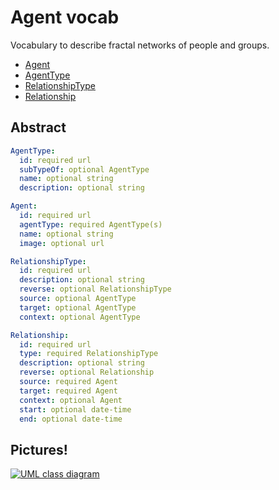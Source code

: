 # Agent vocab

Vocabulary to describe fractal networks of people and groups.

- [Agent](./vocab/Agent.js)
- [AgentType](./vocab/AgentType.js)
- [RelationshipType](./vocab/RelationshipType.js)
- [Relationship](./vocab/Relationship.js)

## Abstract

```yml
AgentType:
  id: required url
  subTypeOf: optional AgentType
  name: optional string
  description: optional string

Agent:
  id: required url
  agentType: required AgentType(s)
  name: optional string
  image: optional url

RelationshipType:
  id: required url
  description: optional string
  reverse: optional RelationshipType
  source: optional AgentType
  target: optional AgentType
  context: optional AgentType

Relationship:
  id: required url
  type: required RelationshipType
  description: optional string
  reverse: optional Relationship
  source: required Agent
  target: required Agent
  context: optional Agent
  start: optional date-time
  end: optional date-time
```

## Pictures!

[![UML class diagram](https://rawgit.com/openvocab/agent/master/assets/uml.svg)](https://en.wikipedia.org/wiki/Class_diagram)
